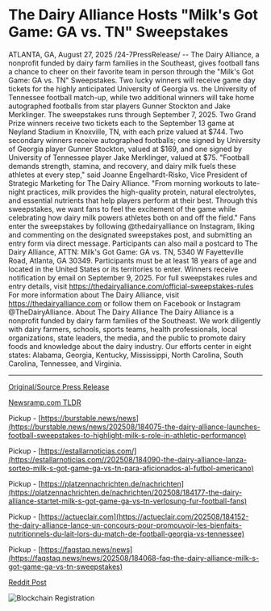 # The Dairy Alliance Hosts "Milk's Got Game: GA vs. TN" Sweepstakes

ATLANTA, GA, August 27, 2025 /24-7PressRelease/ -- The Dairy Alliance, a nonprofit funded by dairy farm families in the Southeast, gives football fans a chance to cheer on their favorite team in person through the "Milk's Got Game: GA vs. TN" Sweepstakes. Two lucky winners will receive game day tickets for the highly anticipated University of Georgia vs. the University of Tennessee football match-up, while two additional winners will take home autographed footballs from star players Gunner Stockton and Jake Merklinger.   The sweepstakes runs through September 7, 2025. Two Grand Prize winners receive two tickets each to the September 13 game at Neyland Stadium in Knoxville, TN, with each prize valued at $744. Two secondary winners receive autographed footballs; one signed by University of Georgia player Gunner Stockton, valued at $169, and one signed by University of Tennessee player Jake Merklinger, valued at $75.   "Football demands strength, stamina, and recovery, and dairy milk fuels these athletes at every step," said Joanne Engelhardt-Risko, Vice President of Strategic Marketing for The Dairy Alliance. "From morning workouts to late-night practices, milk provides the high-quality protein, natural electrolytes, and essential nutrients that help players perform at their best. Through this sweepstakes, we want fans to feel the excitement of the game while celebrating how dairy milk powers athletes both on and off the field."   Fans enter the sweepstakes by following @thedairyalliance on Instagram, liking and commenting on the designated sweepstakes post, and submitting an entry form via direct message. Participants can also mail a postcard to The Dairy Alliance, ATTN: Milk's Got Game: GA vs. TN, 5340 W Fayetteville Road, Atlanta, GA 30349.   Participants must be at least 18 years of age and located in the United States or its territories to enter. Winners receive notification by email on September 9, 2025.   For full sweepstakes rules and entry details, visit https://thedairyalliance.com/official-sweepstakes-rules   For more information about The Dairy Alliance, visit https://thedairyalliance.com or follow them on Facebook or Instagram @TheDairyAlliance.  About The Dairy Alliance  The Dairy Alliance is a nonprofit funded by dairy farm families of the Southeast. We work diligently with dairy farmers, schools, sports teams, health professionals, local organizations, state leaders, the media, and the public to promote dairy foods and knowledge about the dairy industry. Our efforts center in eight states: Alabama, Georgia, Kentucky, Mississippi, North Carolina, South Carolina, Tennessee, and Virginia. 

---

[Original/Source Press Release](https://www.24-7pressrelease.com/press-release/526254/the-dairy-alliance-hosts-milks-got-game-ga-vs-tn-sweepstakes)
                    

[Newsramp.com TLDR](https://newsramp.com/curated-news/dairy-alliance-offers-football-fans-chance-to-win-game-tickets-autographed-balls/f75db4d127a51966c24328e008dcceef) 


Pickup - [https://burstable.news/news](https://burstable.news/news/202508/184075-the-dairy-alliance-launches-football-sweepstakes-to-highlight-milk-s-role-in-athletic-performance)

Pickup - [https://estallarnoticias.com/](https://estallarnoticias.com//202508/184090-the-dairy-alliance-lanza-sorteo-milk-s-got-game-ga-vs-tn-para-aficionados-al-futbol-americano)

Pickup - [https://platzennachrichten.de/nachrichten](https://platzennachrichten.de/nachrichten/202508/184177-the-dairy-alliance-startet-milk-s-got-game-ga-vs-tn-verlosung-fur-football-fans)

Pickup - [https://actueclair.com](https://actueclair.com/202508/184152-the-dairy-alliance-lance-un-concours-pour-promouvoir-les-bienfaits-nutritionnels-du-lait-lors-du-match-de-football-georgia-vs-tennessee)

Pickup - [https://faqstaq.news/news](https://faqstaq.news/news/202508/184068-faq-the-dairy-alliance-milk-s-got-game-ga-vs-tn-sweepstakes)
 



[Reddit Post](https://www.reddit.com/r/newsramp/comments/1n1p3gp/dairy_alliance_offers_football_fans_chance_to_win/) 



![Blockchain Registration](https://cdn.newsramp.app/24-7PressRelease/qrcode/258/27/jadeHQUD.webp)